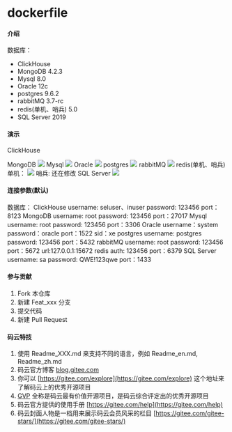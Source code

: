 # dockerfile

#### 介绍
数据库：
   - ClickHouse    
   - MongoDB 4.2.3    
   - Mysql 8.0    
   - Oracle 12c    
   - postgres 9.6.2    
   - rabbitMQ 3.7-rc    
   - redis(单机、哨兵) 5.0   
   - SQL Server 2019    

#### 演示
ClickHouse

MongoDB
![](https://gitee.com/KimHX/img-folder/raw/master/mongo.png)
Mysql
![](https://gitee.com/KimHX/img-folder/raw/master/mysql.png)
Oracle
![](https://gitee.com/KimHX/img-folder/raw/master/oracle.png)
postgres
![](https://gitee.com/KimHX/img-folder/raw/master/postagesql.png)
rabbitMQ
![](https://gitee.com/KimHX/img-folder/raw/master/rabbitmq.png)
redis(单机、哨兵)
单机：
![](https://gitee.com/KimHX/img-folder/raw/master/redis-alone.png)
哨兵:
还在修改
SQL Server
![](https://gitee.com/KimHX/img-folder/raw/master/sqlserver.png)

#### 连接参数(默认)
数据库：
    ClickHouse
        username: seluser、inuser
        password: 123456
        port：8123
    MongoDB 
        username: root
        password: 123456
        port：27017
    Mysql
        username: root
        password: 123456
        port：3306
    Oracle
        username：system
        password：oracle
        port：1522
        sid：xe
    postgres
        username: postgres
        password: 123456
        port：5432
    rabbitMQ
        username: root
        password: 123456
        port：5672
        url:127.0.0.1:15672
    redis
        auth: 123456
        port：6379
    SQL Server
        username: sa
        password: QWE!123qwe
        port：1433
        



#### 参与贡献

1.  Fork 本仓库
2.  新建 Feat_xxx 分支
3.  提交代码
4.  新建 Pull Request


#### 码云特技

1.  使用 Readme\_XXX.md 来支持不同的语言，例如 Readme\_en.md, Readme\_zh.md
2.  码云官方博客 [blog.gitee.com](https://blog.gitee.com)
3.  你可以 [https://gitee.com/explore](https://gitee.com/explore) 这个地址来了解码云上的优秀开源项目
4.  [GVP](https://gitee.com/gvp) 全称是码云最有价值开源项目，是码云综合评定出的优秀开源项目
5.  码云官方提供的使用手册 [https://gitee.com/help](https://gitee.com/help)
6.  码云封面人物是一档用来展示码云会员风采的栏目 [https://gitee.com/gitee-stars/](https://gitee.com/gitee-stars/)
